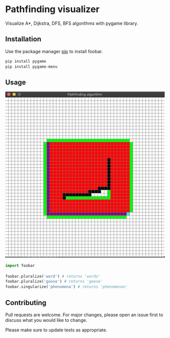 # Pathfinding visualizer

Visualize A*, Dijkstra, DFS, BFS algorithms with pygame library.

## Installation

Use the package manager [pip](https://pip.pypa.io/en/stable/) to install foobar.

```bash
pip install pygame
pip install pygame-menu
```

## Usage

![Alt text](/img/demo.png?raw=true "Optional Title")

```python
import foobar

foobar.pluralize('word') # returns 'words'
foobar.pluralize('goose') # returns 'geese'
foobar.singularize('phenomena') # returns 'phenomenon'
```

## Contributing
Pull requests are welcome. For major changes, please open an issue first to discuss what you would like to change.

Please make sure to update tests as appropriate.

